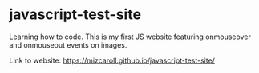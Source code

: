 # javascript-test-site
Learning how to code. This is my first JS website featuring onmouseover and onmouseout events on images.

Link to website: https://mizcaroll.github.io/javascript-test-site/

